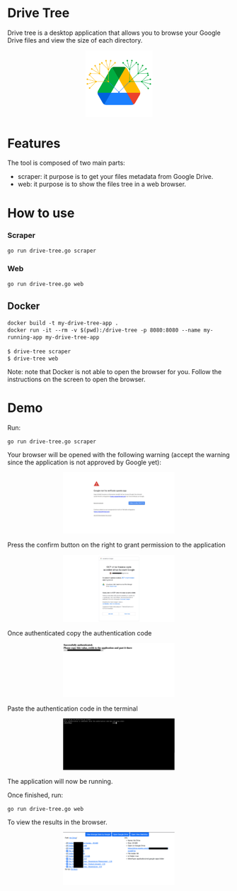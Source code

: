 # Drive Tree
Drive tree is a desktop application that allows you to browse your Google Drive files and view the size of each directory.
<p align="center">
  <img alt="Demo" src="images/GCP-drive-treesize.png" height="30%" width="30%">
</p>

# Features
The tool is composed of two main parts:
 - scraper: it purpose is to get your files metadata from Google Drive.
 - web: it purpose is to show the files tree in a web browser.

# How to use

### Scraper
```
go run drive-tree.go scraper
```

### Web
```
go run drive-tree.go web
```

## Docker
```
docker build -t my-drive-tree-app .
docker run -it --rm -v $(pwd):/drive-tree -p 8080:8080 --name my-running-app my-drive-tree-app

$ drive-tree scraper
$ drive-tree web
```

Note: note that Docker is not able to open the browser for you. Follow the instructions on the screen to open the browser.

# Demo
Run:

```
go run drive-tree.go scraper
```

Your browser will be opened with the following warning (accept the warning since the application is not approved by Google yet):

<p align="center">
  <img alt="Demo" src="images/demo-1.png" height="50%" width="50%">
</p>

Press the confirm button on the right to grant permission to the application

<p align="center">
  <img alt="Demo" src="images/demo-2.png" height="50%" width="50%">
</p>

Once authenticated copy the authentication code

<p align="center">
  <img alt="Demo" src="images/demo-3.png" height="50%" width="50%">
</p>

Paste the authentication code in the terminal

<p align="center">
  <img alt="Demo" src="images/demo-4.png" height="50%" width="50%">
</p>

The application will now be running.

Once finished, run:

```
go run drive-tree.go web
```

To view the results in the browser.

<p align="center">
  <img alt="Demo" src="images/demo-5.png" height="50%" width="50%">
</p>
